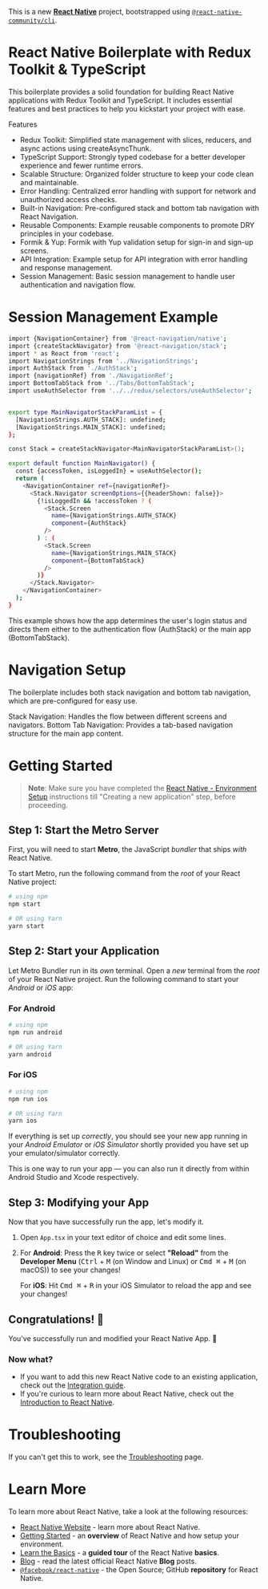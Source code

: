 This is a new [**React Native**](https://reactnative.dev) project, bootstrapped using [`@react-native-community/cli`](https://github.com/react-native-community/cli).

# React Native Boilerplate with Redux Toolkit & TypeScript

This boilerplate provides a solid foundation for building React Native applications with Redux Toolkit and TypeScript. It includes essential features and best practices to help you kickstart your project with ease.

Features
- Redux Toolkit: Simplified state management with slices, reducers, and async actions using createAsyncThunk.
- TypeScript Support: Strongly typed codebase for a better developer experience and fewer runtime errors.
- Scalable Structure: Organized folder structure to keep your code clean and maintainable.
- Error Handling: Centralized error handling with support for network and unauthorized access checks.
- Built-in Navigation: Pre-configured stack and bottom tab navigation with React Navigation.
- Reusable Components: Example reusable components to promote DRY principles in your codebase.
- Formik & Yup: Formik with Yup validation setup for sign-in and sign-up screens.
- API Integration: Example setup for API integration with error handling and response management.
- Session Management: Basic session management to handle user authentication and navigation flow.

# Session Management Example
```bash
import {NavigationContainer} from '@react-navigation/native';
import {createStackNavigator} from '@react-navigation/stack';
import * as React from 'react';
import NavigationStrings from '../NavigationStrings';
import AuthStack from './AuthStack';
import {navigationRef} from './NavigationRef';
import BottomTabStack from '../Tabs/BottomTabStack';
import useAuthSelector from '../../redux/selectors/useAuthSelector';


export type MainNavigatorStackParamList = {
  [NavigationStrings.AUTH_STACK]: undefined;
  [NavigationStrings.MAIN_STACK]: undefined;
};

const Stack = createStackNavigator<MainNavigatorStackParamList>();

export default function MainNavigator() {
  const {accessToken, isLoggedIn} = useAuthSelector();
  return (
    <NavigationContainer ref={navigationRef}>
      <Stack.Navigator screenOptions={{headerShown: false}}>
        {!isLoggedIn && !accessToken ? (
          <Stack.Screen
            name={NavigationStrings.AUTH_STACK}
            component={AuthStack}
          />
        ) : (
          <Stack.Screen
            name={NavigationStrings.MAIN_STACK}
            component={BottomTabStack}
          />
        )}
      </Stack.Navigator>
    </NavigationContainer>
  );
}
```
This example shows how the app determines the user's login status and directs them either to the authentication flow (AuthStack) or the main app (BottomTabStack).

# Navigation Setup
The boilerplate includes both stack navigation and bottom tab navigation, which are pre-configured for easy use.

Stack Navigation: Handles the flow between different screens and navigators.
Bottom Tab Navigation: Provides a tab-based navigation structure for the main app content.

# Getting Started

>**Note**: Make sure you have completed the [React Native - Environment Setup](https://reactnative.dev/docs/environment-setup) instructions till "Creating a new application" step, before proceeding.

## Step 1: Start the Metro Server

First, you will need to start **Metro**, the JavaScript _bundler_ that ships _with_ React Native.

To start Metro, run the following command from the _root_ of your React Native project:

```bash
# using npm
npm start

# OR using Yarn
yarn start
```

## Step 2: Start your Application

Let Metro Bundler run in its _own_ terminal. Open a _new_ terminal from the _root_ of your React Native project. Run the following command to start your _Android_ or _iOS_ app:

### For Android

```bash
# using npm
npm run android

# OR using Yarn
yarn android
```

### For iOS

```bash
# using npm
npm run ios

# OR using Yarn
yarn ios
```

If everything is set up _correctly_, you should see your new app running in your _Android Emulator_ or _iOS Simulator_ shortly provided you have set up your emulator/simulator correctly.

This is one way to run your app — you can also run it directly from within Android Studio and Xcode respectively.

## Step 3: Modifying your App

Now that you have successfully run the app, let's modify it.

1. Open `App.tsx` in your text editor of choice and edit some lines.
2. For **Android**: Press the <kbd>R</kbd> key twice or select **"Reload"** from the **Developer Menu** (<kbd>Ctrl</kbd> + <kbd>M</kbd> (on Window and Linux) or <kbd>Cmd ⌘</kbd> + <kbd>M</kbd> (on macOS)) to see your changes!

   For **iOS**: Hit <kbd>Cmd ⌘</kbd> + <kbd>R</kbd> in your iOS Simulator to reload the app and see your changes!

## Congratulations! :tada:

You've successfully run and modified your React Native App. :partying_face:

### Now what?

- If you want to add this new React Native code to an existing application, check out the [Integration guide](https://reactnative.dev/docs/integration-with-existing-apps).
- If you're curious to learn more about React Native, check out the [Introduction to React Native](https://reactnative.dev/docs/getting-started).

# Troubleshooting

If you can't get this to work, see the [Troubleshooting](https://reactnative.dev/docs/troubleshooting) page.

# Learn More

To learn more about React Native, take a look at the following resources:

- [React Native Website](https://reactnative.dev) - learn more about React Native.
- [Getting Started](https://reactnative.dev/docs/environment-setup) - an **overview** of React Native and how setup your environment.
- [Learn the Basics](https://reactnative.dev/docs/getting-started) - a **guided tour** of the React Native **basics**.
- [Blog](https://reactnative.dev/blog) - read the latest official React Native **Blog** posts.
- [`@facebook/react-native`](https://github.com/facebook/react-native) - the Open Source; GitHub **repository** for React Native.
